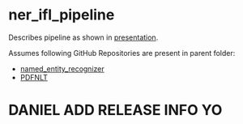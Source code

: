 # ner_ifl_pipeline
Describes pipeline as shown in [presentation](https://docs.google.com/presentation/d/1TJ_-QLZ2HC0WtJYJeiLrNJBgA_3UfSGT5ES2Ua1A0BI/edit#slide=id.g35f391192_00).

Assumes following GitHub Repositories are present in parent folder:
- [named_entity_recognizer](https://github.com/vliegenthart/PDFNLT)
- [PDFNLT](https://github.com/vliegenthart/named_entity_recognizer)


# DANIEL ADD RELEASE INFO YO

